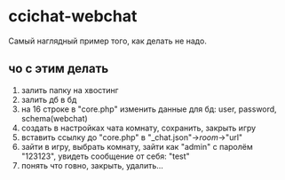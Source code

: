 # ccichat-webchat
Самый наглядный пример того, как делать не надо.

## чо с этим делать
1. залить папку на хвостинг
2. залить дб в бд
3. на 16 строке в "core.php" изменить данные для бд: user, password, schema(webchat)
4. создать в настройках чата комнату, сохранить, закрыть игру
5. вставить ссылку до "core.php" в "_chat.json"->*room*->"url"
6. зайти в игру, выбрать комнату, зайти как "admin" с паролём "123123", увидеть сообщение от себя: "test"
7. понять что говно, закрыть, удалить...
